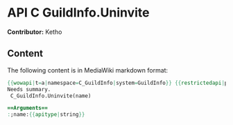# API C GuildInfo.Uninvite

**Contributor:** Ketho

## Content

The following content is in MediaWiki markdown format:

```mediawiki
{{wowapi|t=a|namespace=C_GuildInfo|system=GuildInfo}} {{restrictedapi|protected}}
Needs summary.
 C_GuildInfo.Uninvite(name)

==Arguments==
:;name:{{apitype|string}}
```